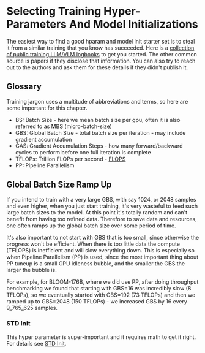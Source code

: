 # Selecting Training Hyper-Parameters And Model Initializations

The easiest way to find a good hparam and model init starter set is to steal it from a similar training that you know has succeeded. Here is a [collection of public training LLM/VLM logbooks](../resources/README.md#publicly-available-training-llmvlm-logbooks) to get you started. The other common source is papers if they disclose that information. You can also try to reach out to the authors and ask them for these details if they didn't publish it.

## Glossary

Training jargon uses a multitude of abbreviations and terms, so here are some important for this chapter.

- BS: Batch Size - here we mean batch size per gpu, often it is also referred to as MBS (micro-batch-size)
- GBS: Global Batch Size - total batch size per iteration - may include gradient accumulation
- GAS: Gradient Accumulation Steps - how many forward/backward cycles to perform before one full iteration is complete
- TFLOPs: Trillion FLOPs per second - [FLOPS](https://en.wikipedia.org/wiki/FLOPS)
- PP: Pipeline Parallelism

## Global Batch Size Ramp Up

If you intend to train with a very large GBS, with say 1024, or 2048 samples and even higher, when you just start training, it's very wasteful to feed such large batch sizes to the model. At this point it's totally random and can't benefit from having too refined data. Therefore to save data and resources, one often ramps up the global batch size over some period of time.

It's also important to not start with GBS that is too small, since otherwise the progress won't be efficient. When there is too little data the compute (TFLOPS) is inefficient and will slow everything down. This is especially so when Pipeline Parallelism (PP) is used, since the most important thing about PP tuneup is a small GPU idleness bubble, and the smaller the GBS the larger the bubble is.

For example, for BLOOM-176B, where we did use PP, after doing throughput benchmarking we found that starting with GBS=16 was incredibly slow (8 TFLOPs), so we eventually started with GBS=192 (73 TFLOPs) and then we ramped up to GBS=2048 (150 TFLOPs) - we increased GBS by 16 every 9_765_625 samples.



### STD Init

This hyper parameter is super-important and it requires math to get it right. For details see [STD Init](../instabilities#std-init).
